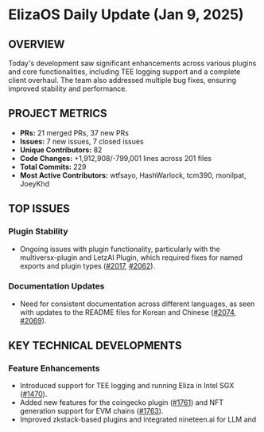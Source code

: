 # ElizaOS Daily Update (Jan 9, 2025)

## OVERVIEW 
Today's development saw significant enhancements across various plugins and core functionalities, including TEE logging support and a complete client overhaul. The team also addressed multiple bug fixes, ensuring improved stability and performance.

## PROJECT METRICS
- **PRs:** 21 merged PRs, 37 new PRs
- **Issues:** 7 new issues, 7 closed issues
- **Unique Contributors:** 82
- **Code Changes:** +1,912,908/-799,001 lines across 201 files
- **Total Commits:** 229
- **Most Active Contributors:** wtfsayo, HashWarlock, tcm390, monilpat, JoeyKhd

## TOP ISSUES
### Plugin Stability
- Ongoing issues with plugin functionality, particularly with the multiversx-plugin and LetzAI Plugin, which required fixes for named exports and plugin types ([#2017](https://github.com/elizaos/eliza/issues/2017), [#2062](https://github.com/elizaos/eliza/issues/2062)).

### Documentation Updates
- Need for consistent documentation across different languages, as seen with updates to the README files for Korean and Chinese ([#2074](https://github.com/elizaos/eliza/issues/2074), [#2069](https://github.com/elizaos/eliza/issues/2069)).

## KEY TECHNICAL DEVELOPMENTS
### Feature Enhancements
- Introduced support for TEE logging and running Eliza in Intel SGX ([#1470](https://github.com/elizaos/eliza/pull/1470)).
- Added new features for the coingecko plugin ([#1761](https://github.com/elizaos/eliza/pull/1761)) and NFT generation support for EVM chains ([#1763](https://github.com/elizaos/eliza/pull/1763)).
- Improved zkstack-based plugins and integrated nineteen.ai for LLM and